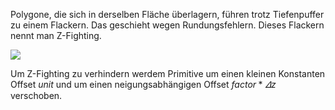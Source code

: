 
Polygone, die sich in derselben Fläche überlagern, führen trotz Tiefenpuffer zu einem Flackern. 
Das geschieht wegen Rundungsfehlern. Dieses Flackern nennt man Z-Fighting.

![](z_fighting.png)

Um Z-Fighting zu verhindern werdem Primitive um einen kleinen Konstanten Offset $unit$ und um einen neigungsabhängigen Offset $factor * \varDelta z$ verschoben.

